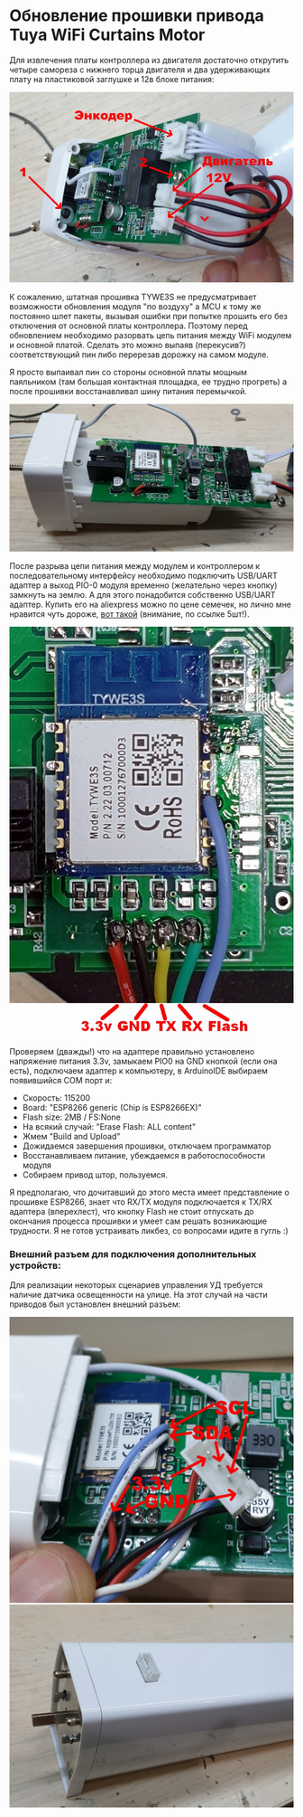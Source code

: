 # Обновление прошивки привода Tuya WiFi Curtains Motor

Для извлечения платы контроллера из двигателя достаточно открутить четыре самореза с нижнего торца 
двигателя и два удерживающих плату на пластиковой заглушке и 12в блоке питания:

![Расположение элементов на плате контроллера](https://github.com/mosave/Tuya2MQTT/raw/main/Photos/01Layout.jpg)

К сожалению, штатная прошивка TYWE3S не предусматривает возможности обновления модуля "по воздуху" а 
MCU к тому же постоянно шлет пакеты, вызывая ошибки при попытке прошить его без отключения от основной платы контроллера.
Поэтому перед обновлением необходимо разорвать цепь питания между WiFi модулем и основной платой. 
Сделать это можно выпаяв (перекусив?) соответствующий пин либо перерезав дорожку на самом модуле.

Я просто выпаивал пин со стороны основной платы мощным паяльником (там большая контактная площадка, ее 
трудно прогреть) а после прошивки восстанавливал шину питания перемычкой.

![Шина питания WiFi модуля](https://github.com/mosave/Tuya2MQTT/raw/main/Photos/02ControlBoard.jpg)

После разрыва цепи питания между модулем и контроллером к последовательному интерфейсу необходимо
подключить USB/UART адаптер а выход PIO-0 модуля временно (желательно через кнопку) замкнуть на землю.
А для этого понадобится собственно USB/UART адаптер. Купить его на aliexpress можно по цене семечек, но лично 
мне нравится чуть дороже, [вот такой](https://aliexpress.ru/item/4000409620491.html) 
(внимание, по ссылке 5шт!). 

![Подключение uart программатора к WiFi модулю](https://github.com/mosave/Tuya2MQTT/raw/main/Photos/03Wiring.jpg)

Проверяем (дважды!) что на адаптере правильно установлено напряжение питания 3.3v, замыкаем PIO0 на GND кнопкой 
(если она есть), подключаем адаптер к компьютеру, в ArduinoIDE выбираем появившийся COM порт и:
  * Cкорость: 115200 
  * Board: "ESP8266 generic (Chip is ESP8266EX)"
  * Flash size: 2MB / FS:None
  * На всякий случай: "Erase Flash: ALL content"
  * Жмем "Build and Upload"
  * Дожидаемся завершения прошивки, отключаем программатор
  * Восстанавливаем питание, убеждаемся в работоспособности модуля
  * Собираем привод штор, пользуемся.

Я предполагаю, что дочитавший до этого места имеет представление о прошивке ESP8266, знает что RX/TX модуля
подключается к TX/RX адаптера (вперехлест), что кнопку Flash не стоит отпускать до окончания процесса прошивки
и умеет сам решать возникающие трудности. Я не готов устраивать ликбез, со вопросами идите в гугль :)

### Внешний разъем для подключения дополнительных устройств:

Для реализации некоторых сценариев управления УД требуется наличие датчика освещенности на улице. На этот случай 
на части приводов был установлен внешний разъем:

![Вывод I2C на внешний разъем](https://github.com/mosave/Tuya2MQTT/raw/main/Photos/04_I2C.jpg)
![I2C разъем на приводе](https://github.com/mosave/Tuya2MQTT/raw/main/Photos/05_I2C.jpg)
